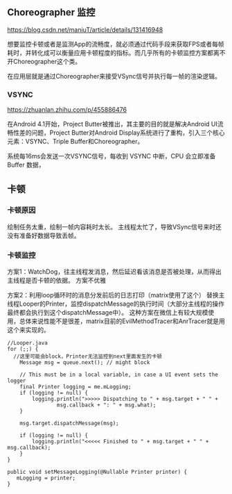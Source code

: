 ## Choreographer 监控
https://blog.csdn.net/maniuT/article/details/131416948

想要监控卡顿或者是监测App的流畅度，就必须通过代码手段来获取FPS或者每帧耗时，并转化成可以衡量应用卡顿程度的指标。而几乎所有的卡顿监控方案都离不开Choreographer这个类。

在应用层就是通过Choreographer来接受VSync信号并执行每一帧的渲染逻辑。

### VSYNC
https://zhuanlan.zhihu.com/p/455886476

在Android 4.1开始，Project Butter被推出，其主要的目的就是解决Android UI流畅性差的问题，Project Butter对Android Display系统进行了重构，引入三个核心元素：VSYNC、Triple Buffer和Choreographer。

系统每16ms会发送一次VSYNC信号，每收到 VSYNC 中断，CPU 会立即准备 Buffer 数据，

## 卡顿

### 卡顿原因
绘制任务太重，绘制一帧内容耗时太长。
主线程太忙了，导致VSync信号来时还没有准备好数据导致丢帧。

### 卡顿监控
方案1：WatchDog，往主线程发消息，然后延迟看该消息是否被处理，从而得出主线程是否卡顿的依据。
方案不优雅

方案2：利用loop循环时的消息分发前后的日志打印（matrix使用了这个）
替换主线程Looper的Printer，监控dispatchMessage的执行时间（大部分主线程的操作最终都会执行到这个dispatchMessage中）。
这种方案在微信上有较大规模使用，总体来说性能不是很差，matrix目前的EvilMethodTracer和AnrTracer就是用这个来实现的。

```
//Looper.java
for (;;) {
  //这里可能会block，Printer无法监控到next里面发生的卡顿
    Message msg = queue.next(); // might block
    
    // This must be in a local variable, in case a UI event sets the logger
    final Printer logging = me.mLogging;
    if (logging != null) {
        logging.println(">>>>> Dispatching to " + msg.target + " " +
                msg.callback + ": " + msg.what);
    }

    msg.target.dispatchMessage(msg);

    if (logging != null) {
        logging.println("<<<<< Finished to " + msg.target + " " + msg.callback);
    }
}

public void setMessageLogging(@Nullable Printer printer) {
   mLogging = printer;
}
```
